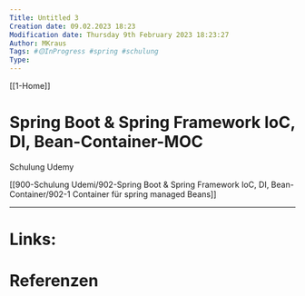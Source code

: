 ```yaml
---
Title: Untitled 3
Creation date: 09.02.2023 18:23
Modification date: Thursday 9th February 2023 18:23:27
Author: MKraus
Tags: #🟡InProgress #spring #schulung 
Type:
---
```


[[1-Home]]

# Spring Boot & Spring Framework IoC, DI, Bean-Container-MOC
Schulung Udemy

[[900-Schulung Udemi/902-Spring Boot & Spring Framework IoC, DI, Bean-Container/902-1 Container für spring managed Beans]]

---

# Links:
 
# Referenzen
